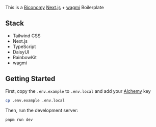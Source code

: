 This is a [Biconomy](https://biconomy.io) [Next.js](https://nextjs.org/) + [wagmi](https://wagmi.sh) Boilerplate

## Stack

- Tailwind CSS
- Next.js
- TypeScript
- DaisyUI
- RainbowKit
- wagmi

## Getting Started

First, copy the `.env.example` to `.env.local` and add your [Alchemy](https://dashboard.alchemy.com/) key

```bash
cp .env.example .env.local
```

Then, run the development server:

```bash
pnpm run dev
```
